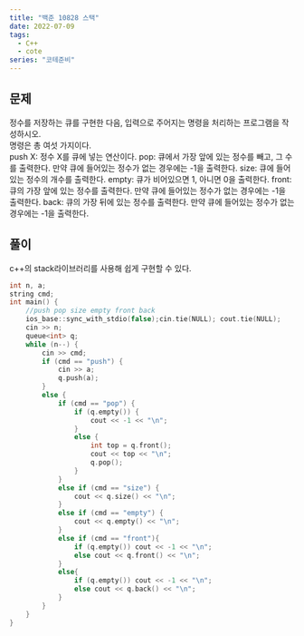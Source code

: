 ```yaml
---
title: "백준 10828 스택"
date: 2022-07-09
tags:
  - C++
  - cote
series: "코테준비"
---
```


## 문제

정수를 저장하는 큐를 구현한 다음, 입력으로 주어지는 명령을 처리하는 프로그램을 작성하시오.
<br/>
명령은 총 여섯 가지이다.
<br/>
push X: 정수 X를 큐에 넣는 연산이다.
pop: 큐에서 가장 앞에 있는 정수를 빼고, 그 수를 출력한다. 만약 큐에 들어있는 정수가 없는 경우에는 -1을 출력한다.
size: 큐에 들어있는 정수의 개수를 출력한다.
empty: 큐가 비어있으면 1, 아니면 0을 출력한다.
front: 큐의 가장 앞에 있는 정수를 출력한다. 만약 큐에 들어있는 정수가 없는 경우에는 -1을 출력한다.
back: 큐의 가장 뒤에 있는 정수를 출력한다. 만약 큐에 들어있는 정수가 없는 경우에는 -1을 출력한다.
<br/>

## 풀이

c++의 stack라이브러리를 사용해 쉽게 구현할 수 있다.<br/>

```c++
int n, a;
string cmd;
int main() {
	//push pop size empty front back
	ios_base::sync_with_stdio(false);cin.tie(NULL); cout.tie(NULL);
	cin >> n;
	queue<int> q;
	while (n--) {
		cin >> cmd;
		if (cmd == "push") {
			cin >> a;
			q.push(a);
		}
		else {
			if (cmd == "pop") {
				if (q.empty()) {
					cout << -1 << "\n";
				}
				else {
					int top = q.front();
					cout << top << "\n";
					q.pop();
				}
			}
			else if (cmd == "size") {
				cout << q.size() << "\n";
			}
			else if (cmd == "empty") {
				cout << q.empty() << "\n";
			}
			else if (cmd == "front"){
				if (q.empty()) cout << -1 << "\n";
				else cout << q.front() << "\n";
			}
			else{
				if (q.empty()) cout << -1 << "\n";
				else cout << q.back() << "\n";
			}
		}
	}
}
```
